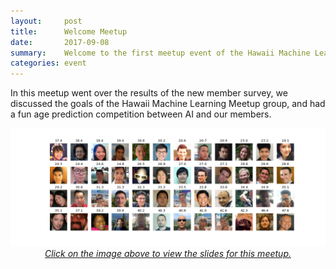```yaml
---
layout:     post
title:      Welcome Meetup
date:       2017-09-08
summary:    Welcome to the first meetup event of the Hawaii Machine Learning Meetup group.
categories: event
---
```


In this meetup went over the results of the new member survey, we discussed the goals of the Hawaii Machine Learning Meetup group, and had a fun age prediction competition between AI and our members. 

<p align="center">
	<a href="https://www.slideshare.net/MichaelMotoki/hawaii-machine-learning-our-inaugural-meetup">
		<img src="https://github.com/hawaiimachinelearning/hawaiimachinelearning.github.io/raw/master/slides/members.png" alt="Welcome Presentation Slides">	
		<i>Click on the image above to view the slides for this meetup.</i>
	</a>
	
	
</p>


